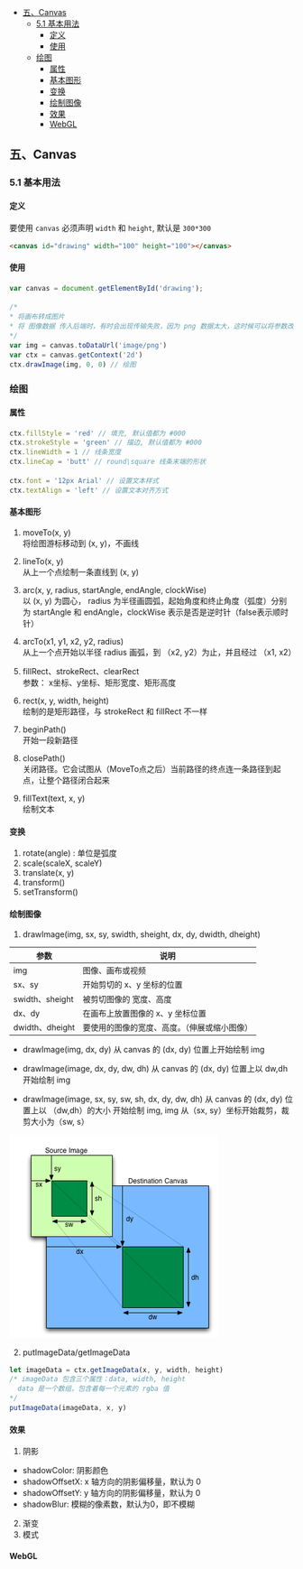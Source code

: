 <!-- TOC -->

- [五、Canvas](#五canvas)
  - [5.1 基本用法](#51-基本用法)
    - [定义](#定义)
    - [使用](#使用)
  - [绘图](#绘图)
    - [属性](#属性)
    - [基本图形](#基本图形)
    - [变换](#变换)
    - [绘制图像](#绘制图像)
    - [效果](#效果)
    - [WebGL](#webgl)

<!-- /TOC -->
## 五、Canvas
### 5.1 基本用法

#### 定义
要使用 `canvas` 必须声明 `width` 和 `height`, 默认是 `300*300`
```html
<canvas id="drawing" width="100" height="100"></canvas>
```
#### 使用

```js
var canvas = document.getElementById('drawing');

/*
* 将画布转成图片
* 将 图像数据 传入后端时，有时会出现传输失败，因为 png 数据太大，这时候可以将参数改为 'image/jpeg'
*/
var img = canvas.toDataUrl('image/png')
var ctx = canvas.getContext('2d')
ctx.drawImage(img, 0, 0) // 绘图
```

### 绘图
#### 属性
```js
ctx.fillStyle = 'red' // 填充, 默认值都为 #000
ctx.strokeStyle = 'green' // 描边, 默认值都为 #000
ctx.lineWidth = 1 // 线条宽度
ctx.lineCap = 'butt' // round\square 线条末端的形状

ctx.font = '12px Arial' // 设置文本样式
ctx.textAlign = 'left' // 设置文本对齐方式
```

#### 基本图形
1. moveTo(x, y) <br>
  将绘图游标移动到 (x, y)，不画线
  
2. lineTo(x, y) <br>
  从上一个点绘制一条直线到 (x, y)

3. arc(x, y, radius, startAngle, endAngle, clockWise) <br>
  以 (x, y) 为圆心， radius 为半径画圆弧，起始角度和终止角度（弧度）分别为 startAngle 和 endAngle，clockWise 表示是否是逆时针（false表示顺时针）

4. arcTo(x1, y1, x2, y2, radius) <br>
  从上一个点开始以半径 radius 画弧，到 （x2, y2）为止，并且经过 （x1, x2）

5. fillRect、strokeRect、clearRect  <br>
  参数： x坐标、y坐标、矩形宽度、矩形高度

6. rect(x, y, width, height) <br>
  绘制的是矩形路径，与 strokeRect 和 fillRect 不一样

7. beginPath() <br>
  开始一段新路径

8. closePath() <br>
  关闭路径。它会试图从（MoveTo点之后）当前路径的终点连一条路径到起点，让整个路径闭合起来
  
9. fillText(text, x, y) <br>
  绘制文本

#### 变换

1. rotate(angle) : 单位是弧度
2. scale(scaleX, scaleY)
3. translate(x, y)
4. transform()
5. setTransform()

#### 绘制图像
1. drawImage(img, sx, sy, swidth, sheight, dx, dy, dwidth, dheight)

|参数|说明|
|--|--|
|img|图像、画布或视频|
|sx、sy|开始剪切的 x、y 坐标的位置|
|swidth、sheight|被剪切图像的 宽度、高度|
|dx、dy|在画布上放置图像的 x、y 坐标位置|
|dwidth、dheight|要使用的图像的宽度、高度。（伸展或缩小图像）|

- drawImage(img, dx, dy)
  从 canvas 的 (dx, dy) 位置上开始绘制 img

- drawImage(image, dx, dy, dw, dh) 
  从 canvas 的 (dx, dy) 位置上以 dw,dh 开始绘制 img

- drawImage(image, sx, sy, sw, sh, dx, dy, dw, dh)
  从 canvas 的 (dx, dy) 位置上以 （dw,dh）的大小 开始绘制 img, img 从（sx, sy）坐标开始裁剪，裁剪大小为（sw, s）

![drawImage](/Style/images/javascript/drawImage.png)

2. putImageData/getImageData
```js
let imageData = ctx.getImageData(x, y, width, height)
/* imageData 包含三个属性：data, width, height
  data 是一个数组，包含着每一个元素的 rgba 值
*/
putImageData(imageData, x, y)
```

#### 效果
1. 阴影
  - shadowColor: 阴影颜色
  - shadowOffsetX: x 轴方向的阴影偏移量，默认为 0
  - shadowOffsetY: y 轴方向的阴影偏移量，默认为 0
  - shadowBlur: 模糊的像素数，默认为0，即不模糊

2. 渐变
3. 模式

#### WebGL